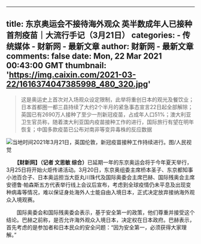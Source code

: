 
---
title: 东京奥运会不接待海外观众 英半数成年人已接种首剂疫苗｜大流行手记（3月21日）
categories: 
    - 传统媒体
    - 财新网 - 最新文章
author: 财新网 - 最新文章
comments: false
date: Mon, 22 Mar 2021 00:43:00 GMT
thumbnail: 'https://img.caixin.com/2021-03-22/1616374047385998_480_320.jpg'
---

<div>   
<blockquote><p>这是奥运史上首次对入场观众设定限制，此举将重创日本的观光及餐饮业；日本首都圈一都三县持续了大约2个半月的紧急事态宣言22日起全部解除；英国已有2690万人接种了至少一剂新冠疫苗，占成年人口51%；澳大利亚卫生官员称，随着澳大利亚国内疫苗接种工作的进行，国际旅行有望在明年恢复；中国多款疫苗已公布对南非等变异毒株的反应数据</p></blockquote><img src="https://img.caixin.com/2021-03-22/1616374047385998_480_320.jpg" alt="当地时间2021年3月21日，英国伦敦，新冠疫苗接种工作持续进行。图/人民视觉" referrerpolicy="no-referrer">
       <p>　　<b>【财新网】（记者 文思敏 综合）</b>已延期一年的东京奥运会将于今年夏天举行， 3月25日将开始火炬传递活动。3月20日，东京奥组委主席桥本圣子、东京都知事小池百合子、日本奥运担当大臣丸川珠代及国际奥委会主席巴赫、国际残奥会主席安德鲁·帕森斯五方代表举行线上会议后宣布，考虑到全球疫情仍未平息及出现变种病毒等情况，难以保证身处海外人士能自由入境日本，正式决定放弃接纳海外观众入境观赛。</p>
<p>　　国际奥委会和国际残奥委会表示，基于安全第一的政策，他们尊重并接受这个结论。巴赫之前称，是否允许海外观众入境日本，决定权在日本政府。巴赫表示，首先考虑的是参加者和日本民众的安全问题：“因为安全第一，必须获得大家理解。”</p>
        
</div>
            